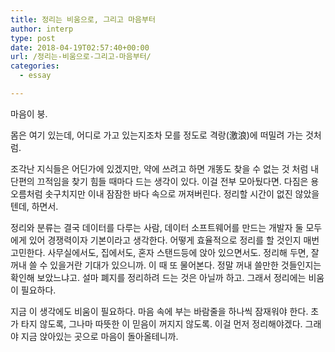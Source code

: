 ```yaml
---
title: 정리는 비움으로, 그리고 마음부터
author: interp
type: post
date: 2018-04-19T02:57:40+00:00
url: /정리는-비움으로-그리고-마음부터/
categories:
  - essay

---
```

마음이 붕.

몸은 여기 있는데, 어디로 가고 있는지조차 모를 정도로 격랑(激浪)에 떠밀려 가는 것처럼.

조각난 지식들은 어딘가에 있겠지만, 약에 쓰려고 하면 개똥도 찾을 수 없는 것 처럼 내 단편의 끄적임을 찾기 힘들 때마다 드는 생각이 있다. 이걸 전부 모아뒀다면. 다짐은 용오름처럼 솟구치지만 이내 잠잠한 바다 속으로 꺼져버린다. 정리할 시간이 없진 않았을 텐데, 하면서.

정리와 분류는 결국 데이터를 다루는 사람, 데이터 소프트웨어를 만드는 개발자 둘 모두에게 있어 경쟁력이자 기본이라고 생각한다. 어떻게 효율적으로 정리를 할 것인지 매번 고민한다. 사무실에서도, 집에서도, 혼자 스탠드등에 앉아 있으면서도. 정리해 두면, 잘 꺼내 쓸 수 있을거란 기대가 있으니까. 이 때 또 물어본다. 정말 꺼내 쓸만한 것들인지는 확인해 보았느냐고. 설마 폐지를 정리하려 드는 것은 아닐까 하고. 그래서 정리에는 비움이 필요하다.

지금 이 생각에도 비움이 필요하다. 마음 속에 부는 바람줄을 하나씩 잠재워야 한다. 초가 타지 않도록, 그나마 따뜻한 이 믿음이 꺼지지 않도록. 이걸 먼저 정리해야겠다. 그래야 지금 앉아있는 곳으로 마음이 돌아올테니까.

&nbsp;

